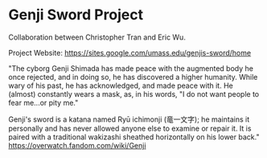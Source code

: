 # Genji Sword Project
Collaboration between Christopher Tran and Eric Wu.

Project Website: https://sites.google.com/umass.edu/genjis-sword/home 

"The cyborg Genji Shimada has made peace with the augmented body he once rejected, and in doing so, he has discovered a higher humanity. While wary of his past, he has acknowledged, and made peace with it. He (almost) constantly wears a mask, as, in his words, "I do not want people to fear me...or pity me."

Genji's sword is a katana named Ryū ichimonji (竜一文字); he maintains it personally and has never allowed anyone else to examine or repair it. It is paired with a traditional wakizashi sheathed horizontally on his lower back." https://overwatch.fandom.com/wiki/Genji
